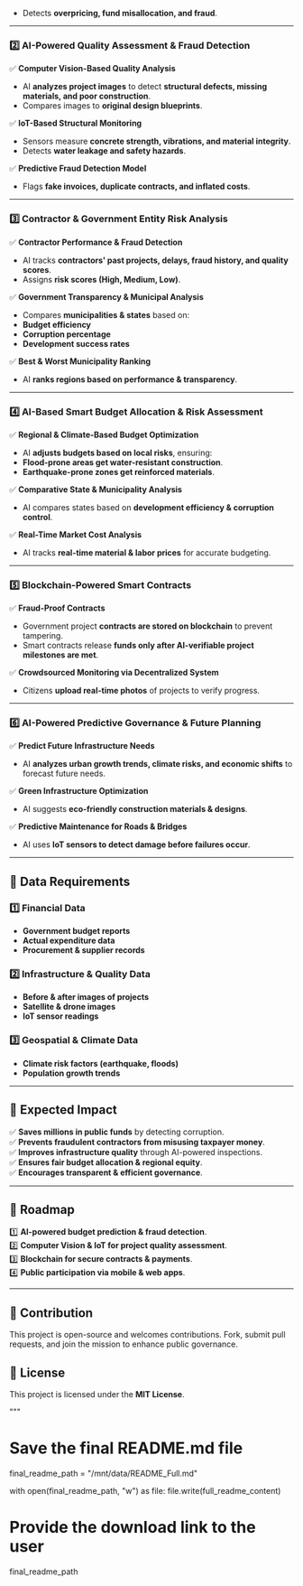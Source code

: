 - Detects **overpricing, fund misallocation, and fraud**.  

---

### **2️⃣ AI-Powered Quality Assessment & Fraud Detection**  
✅ **Computer Vision-Based Quality Analysis**  
- AI **analyzes project images** to detect **structural defects, missing materials, and poor construction**.  
- Compares images to **original design blueprints**.  

✅ **IoT-Based Structural Monitoring**  
- Sensors measure **concrete strength, vibrations, and material integrity**.  
- Detects **water leakage and safety hazards**.  

✅ **Predictive Fraud Detection Model**  
- Flags **fake invoices, duplicate contracts, and inflated costs**.  

---

### **3️⃣ Contractor & Government Entity Risk Analysis**  
✅ **Contractor Performance & Fraud Detection**  
- AI tracks **contractors' past projects, delays, fraud history, and quality scores**.  
- Assigns **risk scores (High, Medium, Low)**.  

✅ **Government Transparency & Municipal Analysis**  
- Compares **municipalities & states** based on:  
- **Budget efficiency**  
- **Corruption percentage**  
- **Development success rates**  

✅ **Best & Worst Municipality Ranking**  
- AI **ranks regions based on performance & transparency**.  

---

### **4️⃣ AI-Based Smart Budget Allocation & Risk Assessment**  
✅ **Regional & Climate-Based Budget Optimization**  
- AI **adjusts budgets based on local risks**, ensuring:  
- **Flood-prone areas get water-resistant construction**.  
- **Earthquake-prone zones get reinforced materials**.  

✅ **Comparative State & Municipality Analysis**  
- AI compares states based on **development efficiency & corruption control**.  

✅ **Real-Time Market Cost Analysis**  
- AI tracks **real-time material & labor prices** for accurate budgeting.  

---

### **5️⃣ Blockchain-Powered Smart Contracts**  
✅ **Fraud-Proof Contracts**  
- Government project **contracts are stored on blockchain** to prevent tampering.  
- Smart contracts release **funds only after AI-verifiable project milestones are met**.  

✅ **Crowdsourced Monitoring via Decentralized System**  
- Citizens **upload real-time photos** of projects to verify progress.  

---

### **6️⃣ AI-Powered Predictive Governance & Future Planning**  
✅ **Predict Future Infrastructure Needs**  
- AI **analyzes urban growth trends, climate risks, and economic shifts** to forecast future needs.  

✅ **Green Infrastructure Optimization**  
- AI suggests **eco-friendly construction materials & designs**.  

✅ **Predictive Maintenance for Roads & Bridges**  
- AI uses **IoT sensors to detect damage before failures occur**.  

---

## **🔹 Data Requirements**  
### **1️⃣ Financial Data**  
- **Government budget reports**  
- **Actual expenditure data**  
- **Procurement & supplier records**  

### **2️⃣ Infrastructure & Quality Data**  
- **Before & after images of projects**  
- **Satellite & drone images**  
- **IoT sensor readings**  

### **3️⃣ Geospatial & Climate Data**  
- **Climate risk factors (earthquake, floods)**  
- **Population growth trends**  

---

## **🔹 Expected Impact**  
✅ **Saves millions in public funds** by detecting corruption.  
✅ **Prevents fraudulent contractors from misusing taxpayer money**.  
✅ **Improves infrastructure quality** through AI-powered inspections.  
✅ **Ensures fair budget allocation & regional equity**.  
✅ **Encourages transparent & efficient governance**.  

---

## **🔹 Roadmap**  
1️⃣ **AI-powered budget prediction & fraud detection**.  
2️⃣ **Computer Vision & IoT for project quality assessment**.  
3️⃣ **Blockchain for secure contracts & payments**.  
4️⃣ **Public participation via mobile & web apps**.  

---

## 🚀 Contribution  
This project is open-source and welcomes contributions. Fork, submit pull requests, and join the mission to enhance public governance.  

## 📜 License  
This project is licensed under the **MIT License**.

"""

# Save the final README.md file
final_readme_path = "/mnt/data/README_Full.md"

with open(final_readme_path, "w") as file:
  file.write(full_readme_content)

# Provide the download link to the user
final_readme_path


<!-- 
Infra → Infrastructure
Guard → Protecting against corruption, fraud, and inefficiencies
AI → Leveraging Artificial Intelligence -->